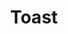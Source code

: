 ---
layout: pattern.njk
key: toast-mobile_fr
title: Toast
parent: components-mobile_fr
image: mobile/overview/toast.webp
keywords: toast, snackbar, notification
order: 210
availablelanguages: 
    - de
    - en
---